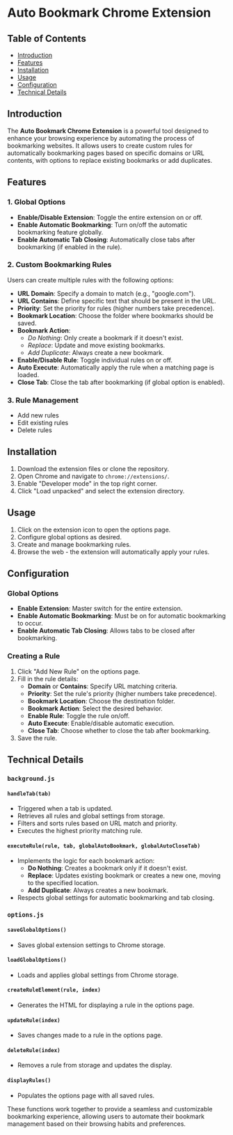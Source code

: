 # Auto Bookmark Chrome Extension

## Table of Contents
- [Introduction](#introduction)
- [Features](#features)
- [Installation](#installation)
- [Usage](#usage)
- [Configuration](#configuration)
- [Technical Details](#technical-details)

## Introduction

The **Auto Bookmark Chrome Extension** is a powerful tool designed to enhance your browsing experience by automating the process of bookmarking websites. It allows users to create custom rules for automatically bookmarking pages based on specific domains or URL contents, with options to replace existing bookmarks or add duplicates.

## Features

### 1. Global Options

- **Enable/Disable Extension**: Toggle the entire extension on or off.
- **Enable Automatic Bookmarking**: Turn on/off the automatic bookmarking feature globally.
- **Enable Automatic Tab Closing**: Automatically close tabs after bookmarking (if enabled in the rule).

### 2. Custom Bookmarking Rules

Users can create multiple rules with the following options:

- **URL Domain**: Specify a domain to match (e.g., "google.com").
- **URL Contains**: Define specific text that should be present in the URL.
- **Priority**: Set the priority for rules (higher numbers take precedence).
- **Bookmark Location**: Choose the folder where bookmarks should be saved.
- **Bookmark Action**:
  - *Do Nothing*: Only create a bookmark if it doesn't exist.
  - *Replace*: Update and move existing bookmarks.
  - *Add Duplicate*: Always create a new bookmark.
- **Enable/Disable Rule**: Toggle individual rules on or off.
- **Auto Execute**: Automatically apply the rule when a matching page is loaded.
- **Close Tab**: Close the tab after bookmarking (if global option is enabled).

### 3. Rule Management

- Add new rules
- Edit existing rules
- Delete rules

## Installation

1. Download the extension files or clone the repository.
2. Open Chrome and navigate to `chrome://extensions/`.
3. Enable "Developer mode" in the top right corner.
4. Click "Load unpacked" and select the extension directory.

## Usage

1. Click on the extension icon to open the options page.
2. Configure global options as desired.
3. Create and manage bookmarking rules.
4. Browse the web - the extension will automatically apply your rules.

## Configuration

### Global Options

- **Enable Extension**: Master switch for the entire extension.
- **Enable Automatic Bookmarking**: Must be on for automatic bookmarking to occur.
- **Enable Automatic Tab Closing**: Allows tabs to be closed after bookmarking.

### Creating a Rule

1. Click "Add New Rule" on the options page.
2. Fill in the rule details:
   - **Domain** or **Contains**: Specify URL matching criteria.
   - **Priority**: Set the rule's priority (higher numbers take precedence).
   - **Bookmark Location**: Choose the destination folder.
   - **Bookmark Action**: Select the desired behavior.
   - **Enable Rule**: Toggle the rule on/off.
   - **Auto Execute**: Enable/disable automatic execution.
   - **Close Tab**: Choose whether to close the tab after bookmarking.
3. Save the rule.

## Technical Details

### `background.js`

#### `handleTab(tab)`
- Triggered when a tab is updated.
- Retrieves all rules and global settings from storage.
- Filters and sorts rules based on URL match and priority.
- Executes the highest priority matching rule.

#### `executeRule(rule, tab, globalAutoBookmark, globalAutoCloseTab)`
- Implements the logic for each bookmark action:
  - **Do Nothing**: Creates a bookmark only if it doesn't exist.
  - **Replace**: Updates existing bookmark or creates a new one, moving to the specified location.
  - **Add Duplicate**: Always creates a new bookmark.
- Respects global settings for automatic bookmarking and tab closing.

### `options.js`

#### `saveGlobalOptions()`
- Saves global extension settings to Chrome storage.

#### `loadGlobalOptions()`
- Loads and applies global settings from Chrome storage.

#### `createRuleElement(rule, index)`
- Generates the HTML for displaying a rule in the options page.

#### `updateRule(index)`
- Saves changes made to a rule in the options page.

#### `deleteRule(index)`
- Removes a rule from storage and updates the display.

#### `displayRules()`
- Populates the options page with all saved rules.

These functions work together to provide a seamless and customizable bookmarking experience, allowing users to automate their bookmark management based on their browsing habits and preferences.
